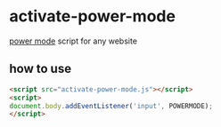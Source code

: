 # activate-power-mode

[power mode](https://github.com/codeinthedark/editor/pull/1) script for any website


## how to use

```html
<script src="activate-power-mode.js"></script>
<script>
document.body.addEventListener('input', POWERMODE);
</script>
```
